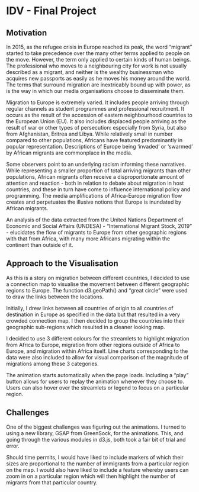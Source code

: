 # IDV - Final Project

## Motivation

In 2015, as the refugee crisis in Europe reached its peak, the word “migrant” started to take precedence over the many other terms applied to people on the move. However, the term only applied to certain kinds of human beings. The professional who moves to a neighbouring city for work is not usually described as a migrant, and neither is the wealthy businessman who acquires new passports as easily as he moves his money around the world. The terms that surround migration are inextricably bound up with power, as is the way in which our media organisations choose to disseminate them.

Migration to Europe is extremely varied. It includes people arriving through regular channels as student programmes and professional recruitment. It occurs as the result of the accession of eastern neighbourhood countries to the European Union (EU). It also includes displaced people arriving as the result of war or other types of persecution: especially from Syria, but also from Afghanistan, Eritrea and Libya. While relatively small in number compared to other populations, Africans have featured predominantly in popular representation. Descriptions of Europe being ‘invaded’ or ‘swarmed’ by African migrants are commonplace in the media.

Some observers point to an underlying racism informing these narratives. While representing a smaller proportion of total arriving migrants than other populations, African migrants often receive a disproportionate amount of attention and reaction - both in relation to debate about migration in host countries, and these in turn have come to influence international policy and programming. The media amplifications of Africa-Europe migration flow creates and perpetuates the illusive notions that Europe is inundated by African migrants.

An analysis of the data extracted from the United Nations Department of Economic and Social Affairs (UNDESA) - “International Migrant Stock, 2019” - elucidates the flow of migrants to Europe from other geographic regions with that from Africa, with many more Africans migrating within the continent than outside of it.

## Approach to the Visualisation

As this is a story on migration between different countries, I decided to use a connection map to visualise the movement between different geographic regions to Europe. The function d3.geoPath() and “great circle” were used to draw the links between the locations.

Initially, I drew links between all countries of origin to all countries of destination in Europe as specified in the data but that resulted in a very crowded connection map. I then decided to group the countries into their geographic sub-regions which resulted in a cleaner looking map.

I decided to use 3 different colours for the streamlets to highlight migration from Africa to Europe, migration from other regions outside of Africa to Europe, and migration within Africa itself. Line charts corresponding to the data were also included to allow for visual comparison of the magnitude of migrations among these 3 categories.

The animation starts automatically when the page loads. Including a “play” button allows for users to replay the animation whenever they choose to. Users can also hover over the streamlets or legend to focus on a particular region.

## Challenges

One of the biggest challenges was figuring out the animations. I turned to using a new library, GSAP from GreenSock, for the animations. This, and going through the various modules in d3.js, both took a fair bit of trial and error.

Should time permits, I would have liked to include markers of which their sizes are proportional to the number of immigrants from a particular region on the map. I would also have liked to include a feature whereby users can zoom in on a particular region which will then highlight the number of migrants from that particular country.


